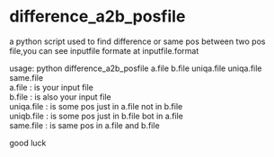 # difference_a2b_posfile
a python script used to find difference or same pos between two pos file,you can see inputfile formate at inputfile.format   

usage: python difference_a2b_posfile a.file b.file uniqa.file uniqa.file same.file  
a.file : is your input file  
b.file : is also your input file  
uniqa.file : is some pos just in a.file not in b.file  
uniqb.file : is some pos just in b.file bot in a.file  
same.file : is same pos in a.file and b.file  

good luck
